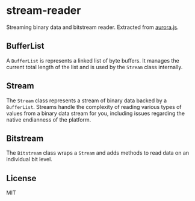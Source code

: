 # stream-reader

Streaming binary data and bitstream reader. Extracted from [aurora.js](https://github.com/audiocogs/aurora.js).

## BufferList

A `BufferList` is represents a linked list of byte buffers. It manages the current total length of the list and is used by the `Stream` class internally.

## Stream

The `Stream` class represents a stream of binary data backed by a `BufferList`. Streams handle the complexity of reading various types of values from a binary data stream for you, including issues regarding the native endianness of the platform.

## Bitstream

The `Bitstream` class wraps a `Stream` and adds methods to read data on an individual bit level.

## License

MIT
